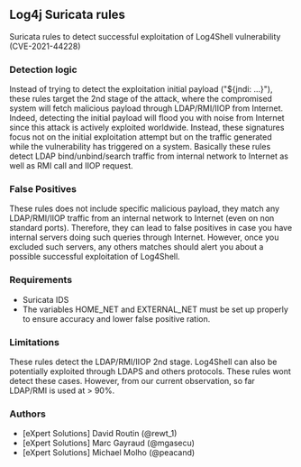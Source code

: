 
## Log4j Suricata rules

Suricata rules to detect successful exploitation of Log4Shell vulnerability (CVE-2021-44228)

### Detection logic

Instead of trying to detect the exploitation initial payload ("${jndi: ...}"), these rules target the 2nd stage of the attack, where the compromised system will fetch malicious payload through LDAP/RMI/IIOP from Internet. Indeed, detecting the initial payload will flood you with noise from Internet since this attack is actively exploited worldwide. Instead, these signatures focus not on the initial exploitation attempt but on the traffic generated while the vulnerability has triggered on a system. Basically these rules detect LDAP bind/unbind/search traffic from internal network to Internet as well as RMI call and IIOP request. 

### False Positives 

These rules does not include specific malicious payload, they match any LDAP/RMI/IIOP traffic from an internal network to Internet (even on non standard ports). Therefore, they can lead to false positives in case you have internal servers doing such queries through Internet. However, once you excluded such servers, any others matches should alert you about a possible successful exploitation of Log4Shell. 

### Requirements 

- Suricata IDS 
- The variables HOME_NET and EXTERNAL_NET must be set up properly to ensure accuracy and lower false positive ration.

### Limitations

These rules detect the LDAP/RMI/IIOP 2nd stage. Log4Shell can also be potentially exploited through LDAPS and others protocols. These rules wont detect these cases. However, from our current observation, so far LDAP/RMI is used at > 90%.

### Authors 

-   [eXpert Solutions] David Routin (@rewt_1)
-   [eXpert Solutions] Marc Gayraud (@mgasecu)
-   [eXpert Solutions] Michael Molho (@peacand)
